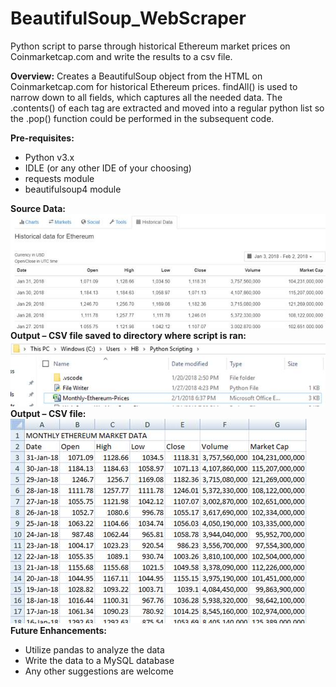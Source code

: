 # BeautifulSoup_WebScraper
Python script to parse through historical Ethereum market prices on Coinmarketcap.com and write the results to a csv file. 

<b>Overview:</b> Creates a BeautifulSoup object from the HTML on Coinmarketcap.com for historical Ethereum prices.  findAll() is used to narrow down to all <td> fields, which captures all the needed data.  The .contents() of each <td> tag are extracted and moved into a regular python list so the .pop() function could be performed in the subsequent code. 
 
<b>Pre-requisites:</b>
<ul>
<li> Python v3.x </li>
<li> IDLE (or any other IDE of your choosing) </li>
<li> requests module </li>
<li> beautifulsoup4 module </li>
</ul>
<b> Source Data:</b><br>
<img src="image002.jpg" alt="Coinmarketcap.com">
<b> Output – CSV file saved to directory where script is ran: </b><br>
<img src="image004.jpg" alt="CSV File Location">
<b> Output – CSV file: </b><br>
<img src="image006.jpg" alt="CSV File"><br>
<b> Future Enhancements:</b><br>
<ul>
<li> Utilize pandas to analyze the data</li>
<li> Write the data to a MySQL database</li>
<li> Any other suggestions are welcome </li>
</ul>
